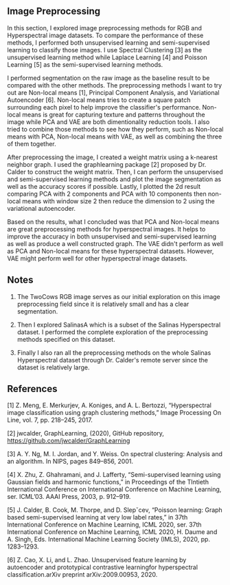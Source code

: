 ## Image Preprocessing
In this section, I explored image preprocessing methods for RGB and Hyperspectral image datasets. To compare the performance of these methods, I performed both unsupervised learning and semi-supervised learning to classify those images. I use Spectral Clustering [3] as the unsupervised learning method while Laplace Learning [4] and Poisson Learning [5] as the semi-supervised learning methods.

I performed segmentation on the raw image as the baseline result to be compared with the other methods. The preprocessing methods I want to try out are Non-local means [1], Principal Component Analysis, and Variational Autoencoder [6]. Non-local means tries to create a square patch surrounding each pixel to help improve the classifier's performance. Non-local means is great for capturing texture and patterns throughout the image while PCA and VAE are both dimentionality reduction tools. I also tried to combine those methods to see how they perform, such as Non-local means with PCA, Non-local means with VAE, as well as combining the three of them together.

After preprocessing the image, I created a weight matrix using a k-nearest neighbor graph. I used the graphlearning package [2] proposed by Dr. Calder to construct the weight matrix. Then, I can perform the unsupervised and semi-supervised learning methods and plot the image segmentation as well as the accuracy scores if possible. Lastly, I plotted the 2d result comparing PCA with 2 components and PCA with 10 components then non-local means with window size 2 then reduce the dimension to 2 using the variational autoencoder.

Based on the results, what I concluded was that PCA and Non-local means are great preprocessing methods for hyperspectral images. It helps to improve the accuracy in both unsupervised and semi-supervised learning as well as produce a well constructed graph. The VAE didn't perform as well as PCA and Non-local means for these hyperspectral datasets. However, VAE might perform well for other hyperspectral image datasets.

## Notes
1. The TwoCows RGB image serves as our initial exploration on this image preprocessing field since it is relatively small and has a clear segmentation.

2. Then I explored SalinasA which is a subset of the Salinas Hyperspectral dataset. I performed the complete exploration of the preprocessing methods specified on this dataset. 

3. Finally I also ran all the preprocessing methods on the whole Salinas Hyperspectral dataset through Dr. Calder's remote server since the dataset is relatively large.

## References

[1] Z. Meng, E. Merkurjev, A. Koniges, and A. L. Bertozzi, “Hyperspectral
image classification using graph clustering methods,” Image Processing
On Line, vol. 7, pp. 218–245, 2017.

[2] jwcalder, GraphLearning, (2020), GitHub repository, https://github.com/jwcalder/GraphLearning

[3] A. Y. Ng, M. I. Jordan, and Y. Weiss. On spectral clustering: Analysis and an algorithm. In NIPS, pages 849–856, 2001.

[4] X. Zhu, Z. Ghahramani, and J. Lafferty, “Semi-supervised learning
using Gaussian fields and harmonic functions,” in Proceedings of the
TIntieth International Conference on International Conference on
Machine Learning, ser. ICML’03. AAAI Press, 2003, p. 912–919.

[5] J. Calder, B. Cook, M. Thorpe, and D. Slepˇcev, “Poisson learning:
Graph based semi-supervised learning at very low label rates,” in 37th
International Conference on Machine Learning, ICML 2020, ser. 37th
International Conference on Machine Learning, ICML 2020, H. Daume
and A. Singh, Eds. International Machine Learning Society (IMLS),
2020, pp. 1283–1293.

[6] Z. Cao, X. Li, and L. Zhao. Unsupervised feature learning by autoencoder and prototypical contrastive learningfor hyperspectral classification.arXiv preprint arXiv:2009.00953, 2020.
